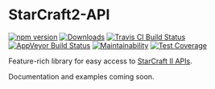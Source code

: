 # StarCraft2-API

[![npm version](https://img.shields.io/npm/v/starcraft2-api.svg?style=popout)](https://www.npmjs.com/package/starcraft2-api)
[![Downloads](https://img.shields.io/npm/dw/starcraft2-api.svg?style=flat)](https://npm-stat.com/charts.html?package=starcraft2-api)
[![Travis CI Build Status](https://travis-ci.org/lukemnet/StarCraft2-API.svg?branch=master)](https://travis-ci.org/lukemnet/StarCraft2-API)
[![AppVeyor Build Status](https://ci.appveyor.com/api/projects/status/37k5l8yafs1ucthh?svg=true)](https://ci.appveyor.com/project/lwojcik/starcraft2-api)
[![Maintainability](https://api.codeclimate.com/v1/badges/77186f38dbab09a28a6d/maintainability)](https://codeclimate.com/github/lukemnet/starcraft2-api/maintainability)
[![Test Coverage](https://api.codeclimate.com/v1/badges/77186f38dbab09a28a6d/test_coverage)](https://codeclimate.com/github/lukemnet/starcraft2-api/test_coverage)

Feature-rich library for easy access to [StarCraft II APIs](https://develop.battle.net/documentation/api-reference/starcraft-2-community-api).

Documentation and examples coming soon.
